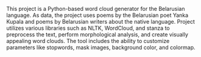 This project is a Python-based word cloud generator for the Belarusian language. As data, the project uses poems by the Belarusian poet Yanka Kupala and poems by Belarusian writers about the native language. Project utilizes various libraries such as NLTK, WordCloud, and stanza to preprocess the text, perform morphological analysis, and create visually appealing word clouds. The tool includes the ability to customize parameters like stopwords, mask images, background color, and colormap. 
